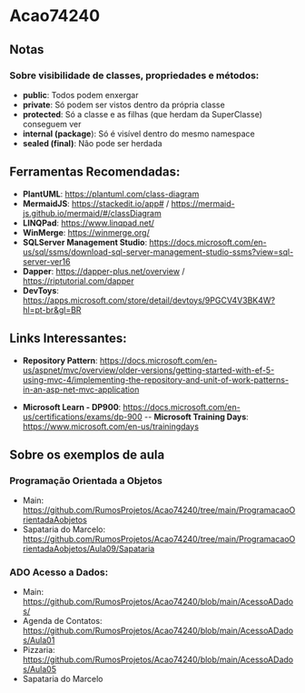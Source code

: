 # Acao74240

## Notas
### Sobre visibilidade de classes, propriedades e métodos:
 - **public**: Todos podem enxergar
 - **private**: Só podem ser vistos dentro da própria classe  
 -  **protected**: Só a classe e as filhas (que herdam da SuperClasse) conseguem ver
 - **internal (package**): Só é visível dentro do mesmo namespace 
 - **sealed (final)**: Não pode ser herdada

## Ferramentas Recomendadas:
 - **PlantUML**: https://plantuml.com/class-diagram
 - **MermaidJS**: https://stackedit.io/app# / https://mermaid-js.github.io/mermaid/#/classDiagram
 - **LINQPad**:  https://www.linqpad.net/
 - **WinMerge**: https://winmerge.org/
 - **SQLServer Management Studio**: https://docs.microsoft.com/en-us/sql/ssms/download-sql-server-management-studio-ssms?view=sql-server-ver16
 - **Dapper**: https://dapper-plus.net/overview / https://riptutorial.com/dapper
 - **DevToys**: https://apps.microsoft.com/store/detail/devtoys/9PGCV4V3BK4W?hl=pt-br&gl=BR

## Links Interessantes:
 - **Repository Pattern**: https://docs.microsoft.com/en-us/aspnet/mvc/overview/older-versions/getting-started-with-ef-5-using-mvc-4/implementing-the-repository-and-unit-of-work-patterns-in-an-asp-net-mvc-application
 
  - **Microsoft Learn - DP900**: https://docs.microsoft.com/en-us/certifications/exams/dp-900
  -- **Microsoft Training Days**: https://www.microsoft.com/en-us/trainingdays

## Sobre os exemplos de aula
###  Programação Orientada a Objetos
- Main: https://github.com/RumosProjetos/Acao74240/tree/main/ProgramacaoOrientadaAobjetos
- Sapataria do Marcelo: https://github.com/RumosProjetos/Acao74240/tree/main/ProgramacaoOrientadaAobjetos/Aula09/Sapataria
###  ADO Acesso a Dados:  
- Main: https://github.com/RumosProjetos/Acao74240/blob/main/AcessoADados/
- Agenda de Contatos: https://github.com/RumosProjetos/Acao74240/blob/main/AcessoADados/Aula01
- Pizzaria: https://github.com/RumosProjetos/Acao74240/blob/main/AcessoADados/Aula05
- Sapataria do Marcelo


